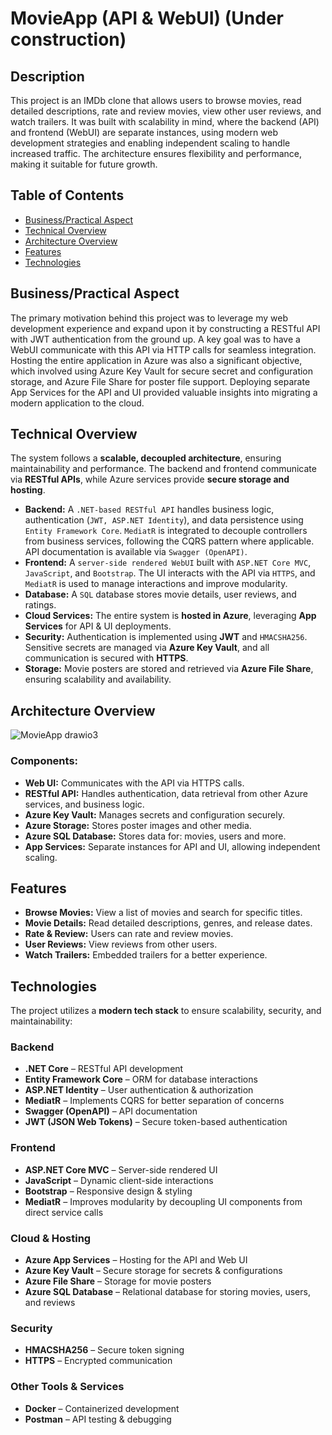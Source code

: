 # MovieApp (API & WebUI) (Under construction)

## Description

This project is an IMDb clone that allows users to browse movies, read detailed descriptions, rate and review movies, view other user reviews, and watch trailers. It was built with scalability in mind, where the backend (API) and frontend (WebUI) are separate instances, using modern web development strategies and enabling independent scaling to handle increased traffic. The architecture ensures flexibility and performance, making it suitable for future growth.


## Table of Contents
- [Business/Practical Aspect](#businesspractical-aspect)
- [Technical Overview](#technical-overview)
- [Architecture Overview](#architecture-overview)
- [Features](#features)
- [Technologies](#technologies)

## Business/Practical Aspect

The primary motivation behind this project was to leverage my web development experience and expand upon it by constructing a RESTful API with JWT authentication from the ground up. A key goal was to have a WebUI communicate with this API via HTTP calls for seamless integration. Hosting the entire application in Azure was also a significant objective, which involved using Azure Key Vault for secure secret and configuration storage, and Azure File Share for poster file support. Deploying separate App Services for the API and UI provided valuable insights into migrating a modern application to the cloud.
  
## Technical Overview  

The system follows a **scalable, decoupled architecture**, ensuring maintainability and performance. The backend and frontend communicate via **RESTful APIs**, while Azure services provide **secure storage and hosting**.  

- **Backend:** A `.NET-based RESTful API` handles business logic, authentication (`JWT, ASP.NET Identity`), and data persistence using `Entity Framework Core`. `MediatR` is integrated to decouple controllers from business services, following the CQRS pattern where applicable. API documentation is available via `Swagger (OpenAPI)`.  
- **Frontend:** A `server-side rendered WebUI` built with `ASP.NET Core MVC`, `JavaScript`, and `Bootstrap`. The UI interacts with the API via `HTTPS`, and `MediatR` is used to manage interactions and improve modularity.  
- **Database:** A `SQL` database stores movie details, user reviews, and ratings.  
- **Cloud Services:** The entire system is **hosted in Azure**, leveraging **App Services** for API & UI deployments.  
- **Security:** Authentication is implemented using **JWT** and `HMACSHA256`. Sensitive secrets are managed via **Azure Key Vault**, and all communication is secured with **HTTPS**.  
- **Storage:** Movie posters are stored and retrieved via **Azure File Share**, ensuring scalability and availability.  


## Architecture Overview

![MovieApp drawio3](https://github.com/user-attachments/assets/25f983c7-ff4a-4c6d-902a-07dd04d706b1)

### **Components:**
- **Web UI:** Communicates with the API via HTTPS calls.
- **RESTful API:** Handles authentication, data retrieval from other Azure services, and business logic.
- **Azure Key Vault:** Manages secrets and configuration securely.
- **Azure Storage:** Stores poster images and other media.
- **Azure SQL Database:** Stores data for: movies, users and more.
- **App Services:** Separate instances for API and UI, allowing independent scaling.

## Features

- **Browse Movies:** View a list of movies and search for specific titles.
- **Movie Details:** Read detailed descriptions, genres, and release dates.
- **Rate & Review:** Users can rate and review movies.
- **User Reviews:** View reviews from other users.
- **Watch Trailers:** Embedded trailers for a better experience.

## Technologies  

The project utilizes a **modern tech stack** to ensure scalability, security, and maintainability:  

### **Backend**  
- **.NET Core** – RESTful API development  
- **Entity Framework Core** – ORM for database interactions  
- **ASP.NET Identity** – User authentication & authorization  
- **MediatR** – Implements CQRS for better separation of concerns  
- **Swagger (OpenAPI)** – API documentation  
- **JWT (JSON Web Tokens)** – Secure token-based authentication  

### **Frontend**  
- **ASP.NET Core MVC** – Server-side rendered UI  
- **JavaScript** – Dynamic client-side interactions  
- **Bootstrap** – Responsive design & styling  
- **MediatR** – Improves modularity by decoupling UI components from direct service calls  

### **Cloud & Hosting**  
- **Azure App Services** – Hosting for the API and Web UI  
- **Azure Key Vault** – Secure storage for secrets & configurations  
- **Azure File Share** – Storage for movie posters
- **Azure SQL Database** – Relational database for storing movies, users, and reviews      

### **Security**  
- **HMACSHA256** – Secure token signing  
- **HTTPS** – Encrypted communication  

### **Other Tools & Services**  
- **Docker** – Containerized development
- **Postman** – API testing & debugging  
